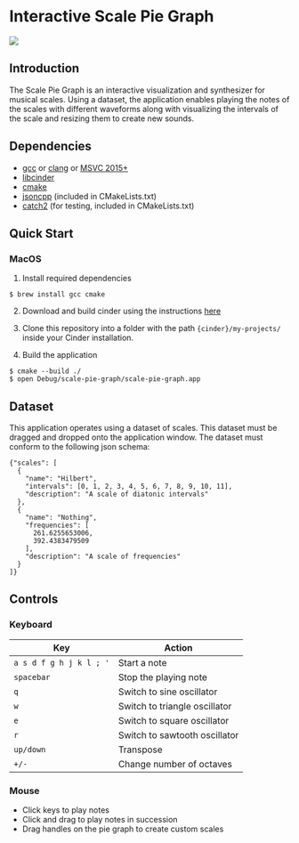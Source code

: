 # Interactive Scale Pie Graph

![](https://imgur.com/a/iEKKPJO)

## Introduction

The Scale Pie Graph is an interactive visualization and synthesizer for musical scales. Using a dataset, the application enables playing the notes of the scales with different waveforms along with visualizing the intervals of the scale and resizing them to create new sounds.

## Dependencies

- [gcc] or [clang] or [MSVC 2015+][visual-studio]
- [libcinder]
- [cmake]
- [jsoncpp] (included in CMakeLists.txt)
- [catch2] (for testing, included in CMakeLists.txt)

## Quick Start

### MacOS

1. Install required dependencies

```console
$ brew install gcc cmake
```

2. Download and build cinder using the instructions [here](https://courses.grainger.illinois.edu/cs126/sp2021/notes/cinder-installation-notes/)

3. Clone this repository into a folder with the path ```{cinder}/my-projects/``` inside your Cinder installation.

4. Build the application

```console
$ cmake --build ./
$ open Debug/scale-pie-graph/scale-pie-graph.app
```

## Dataset

This application operates using a dataset of scales. This dataset must be dragged and dropped onto the application window. The dataset must conform to the following json schema:

```
{"scales": [
  {
    "name": "Hilbert",
    "intervals": [0, 1, 2, 3, 4, 5, 6, 7, 8, 9, 10, 11],
    "description": "A scale of diatonic intervals"
  },
  {
    "name": "Nothing",
    "frequencies": [
      261.6255653006,
      392.4383479509
    ],
    "description": "A scale of frequencies"
  }
]}
```

## Controls

### Keyboard

| Key       | Action                                                      |
|---------- |-------------------------------------------------------------|
| `a s d f g h j k l ; '`       | Start a note                                           |
| `spacebar`       | Stop the playing note                                            |
| `q` | Switch to sine oscillator                                                        |
| `w`       | Switch to triangle oscillator                                          |
| `e`       | Switch to square oscillator    |
| `r`       | Switch to sawtooth oscillator   |
| `up/down`       | Transpose                                           |
| `+/-`       | Change number of octaves |

### Mouse

- Click keys to play notes
- Click and drag to play notes in succession
- Drag handles on the pie graph to create custom scales

[visual-studio]: https://www.visualstudio.com/
[gcc]: https://gcc.gnu.org/
[clang]: https://clang.llvm.org/
[cmake]: https://cmake.org/
[catch2]: https://github.com/catchorg/Catch2.git
[jsoncpp]: https://github.com/open-source-parsers/jsoncpp.git
[libcinder]: https://www.libcinder.org/download
